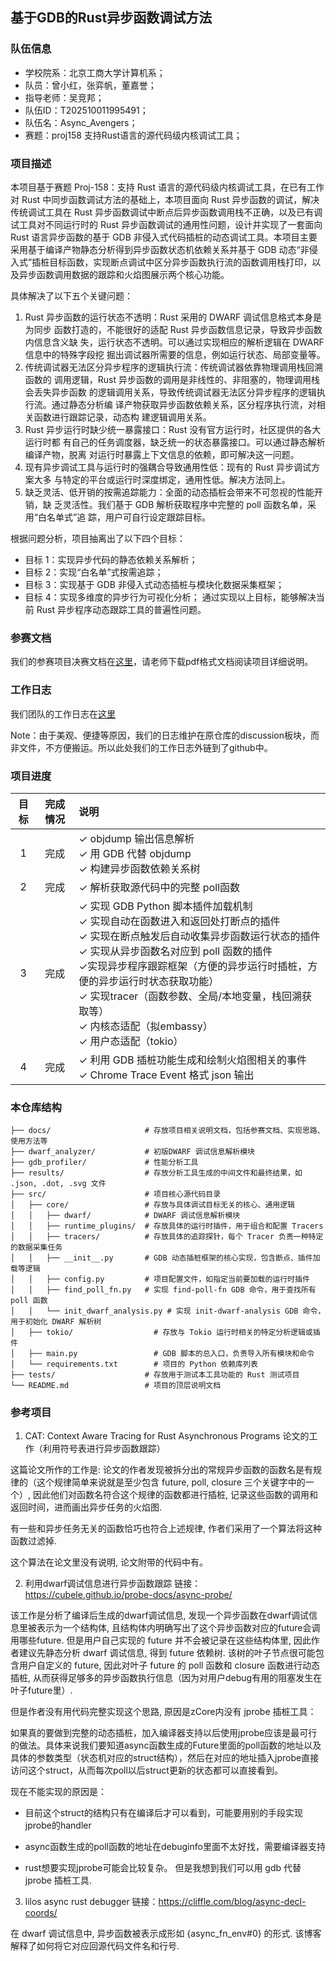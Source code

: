 ## 基于GDB的Rust异步函数调试方法

### 队伍信息

- 学校院系：北京工商大学计算机系；
- 队员：曾小红，张弈帆，董嘉誉；
- 指导老师：吴竞邦；
- 队伍ID：T202510011995491；
- 队伍名：Async_Avengers；
- 赛题：proj158 支持Rust语言的源代码级内核调试工具；

### 项目描述

本项目基于赛题 Proj-158：支持 Rust 语言的源代码级内核调试工具，在已有工作对 Rust 中同步函数调试方法的基础上，本项目面向 Rust 异步函数的调试，解决传统调试工具在 Rust 异步函数调试中断点后异步函数调用栈不正确，以及已有调试工具对不同运行时的 Rust 异步函数调试的通用性问题，设计并实现了一套面向 Rust 语言异步函数的基于 GDB 非侵入式代码插桩的动态调试工具。本项目主要采用基于编译产物静态分析得到异步函数状态机依赖关系并基于 GDB 动态“非侵入式”插桩目标函数，实现断点调试中区分异步函数执行流的函数调用栈打印，以及异步函数调用数据的跟踪和火焰图展示两个核心功能。

具体解决了以下五个关键问题：
1. Rust 异步函数的运行状态不透明：Rust 采用的 DWARF 调试信息格式本身是为同步
函数打造的，不能很好的适配 Rust 异步函数信息记录，导致异步函数内信息含义缺
失，运行状态不透明。可以通过实现相应的解析逻辑在 DWARF 信息中的特殊字段挖
掘出调试器所需要的信息，例如运行状态、局部变量等。
2. 传统调试器无法区分异步程序的逻辑执行流：传统调试器依靠物理调用栈回溯函数的
调用逻辑，Rust 异步函数的调用是非线性的、非阻塞的，物理调用栈会丢失异步函数
的逻辑调用关系，导致传统调试器无法区分异步程序的逻辑执行流。通过静态分析编
译产物获取异步函数依赖关系，区分程序执行流，对相关函数进行跟踪记录，动态构
建逻辑调用关系。
3. Rust 异步运行时缺少统一暴露接口：Rust 没有官方运行时，社区提供的各大运行时都
有自己的任务调度器，缺乏统一的状态暴露接口。可以通过静态解析编译产物，脱离
对运行时暴露上下文信息的依赖，即可解决这一问题。
4. 现有异步调试工具与运行时的强耦合导致通用性低：现有的 Rust 异步调试方案大多
与特定的平台或运行时深度绑定，通用性低。解决方法同上。
5. 缺乏灵活、低开销的按需追踪能力：全面的动态插桩会带来不可忽视的性能开销，缺
乏灵活性。我们基于 GDB 解析获取程序中完整的 poll 函数名单，采用“白名单式”追
踪，用户可自行设定跟踪目标。

根据问题分析，项目抽离出了以下四个目标：
- 目标 1：实现异步代码的静态依赖关系解析；
- 目标 2：实现“白名单”式按需追踪；
- 目标 3：实现基于 GDB 非侵入式动态插桩与模块化数据采集框架；
- 目标 4：实现多维度的异步行为可视化分析；
通过实现以上目标，能够解决当前 Rust 异步程序动态跟踪工具的普遍性问题。

### 参赛文档
我们的参赛项目决赛文档在[这里](https://gitlab.eduxiji.net/T202510011995491/project2721707-300492/-/blob/master/docs/%E5%9F%BA%E4%BA%8EGDB%E7%9A%84Rust_%E5%BC%82%E6%AD%A5%E5%87%BD%E6%95%B0%E8%B0%83%E8%AF%95%E6%96%B9%E6%B3%95%E5%86%B3%E8%B5%9B%E6%96%87%E6%A1%A3.pdf)，请老师下载pdf格式文档阅读项目详细说明。

### 工作日志

我们团队的工作日志在[这里](https://github.com/Irissssaa/code-debug_Asynchronous-trace/discussions)

Note：由于美观、便捷等原因，我们的日志维护在原仓库的discussion板块，而非文件，不方便搬运。所以此处我们的工作日志外链到了github中。

### 项目进度

| 目标 | 完成情况 | 说明                                                         |
| :--: | :------: | :----------------------------------------------------------- |
|  1   |   完成   | ✓ objdump 输出信息解析<br />✓ 用 GDB 代替 objdump<br /> ✓ 构建异步函数依赖关系树<br /> |
|  2   | 完成 | ✓ 解析获取源代码中的完整 poll函数 |
|  3   |  完成  | ✓ 实现 GDB Python 脚本插件加载机制<br />✓ 实现自动在函数进入和返回处打断点的插件<br />✓ 实现在断点触发后自动收集异步函数运行状态的插件<br />✓ 实现从异步函数名对应到 poll 函数的插件 <br /> ✓实现异步程序跟踪框架（方便的异步运行时插桩，方便的异步运行时状态获取功能）<br />✓ 实现tracer（函数参数、全局/本地变量，栈回溯获取等）<br /> ✓ 内核态适配（拟embassy）<br /> ✓ 用户态适配（tokio） |
|  4   |   完成   | ✓ 利用 GDB 插桩功能生成和绘制火焰图相关的事件<br />✓ Chrome Trace Event 格式 json 输出 |

### 本仓库结构

```
├── docs/                     # 存放项目相关说明文档，包括参赛文档、实现思路、使用方法等
├── dwarf_analyzer/           # 初版DWARF 调试信息解析模块
├── gdb_profiler/             # 性能分析工具
├── results/                  # 存放分析工具生成的中间文件和最终结果，如 .json, .dot, .svg 文件
├── src/                      # 项目核心源代码目录
│   ├── core/                 # 存放与具体调试目标无关的核心、通用逻辑
│   │   ├── dwarf/            # DWARF 调试信息解析模块
│   │   ├── runtime_plugins/  # 存放具体的运行时插件，用于组合和配置 Tracers
│   │   ├── tracers/          # 存放具体的追踪探针，每个 Tracer 负责一种特定的数据采集任务
│   │   ├── __init__.py       # GDB 动态插桩框架的核心实现，包含断点、插件加载等逻辑
│   │   ├── config.py         # 项目配置文件，如指定当前要加载的运行时插件
│   │   ├── find_poll_fn.py   # 实现 find-poll-fn GDB 命令，用于查找所有 poll 函数
│   │   └── init_dwarf_analysis.py # 实现 init-dwarf-analysis GDB 命令，用于初始化 DWARF 解析树
│   ├── tokio/                  # 存放与 Tokio 运行时相关的特定分析逻辑或插件
│   ├── main.py                 # GDB 脚本的总入口，负责导入所有模块和命令
│   └── requirements.txt        # 项目的 Python 依赖库列表
├── tests/                    # 存放用于测试本工具功能的 Rust 测试项目
└── README.md                 # 项目的顶层说明文档

```

### 参考项目

1. CAT: Context Aware Tracing for Rust Asynchronous Programs 论文的工作（利用符号表进行异步函数跟踪）

这篇论文所作的工作是: 论文的作者发现被拆分出的常规异步函数的函数名是有规律的（这个规律简单来说就是至少包含 future, poll, closure 三个关键字中的一个）, 因此他们对函数名符合这个规律的函数都进行插桩, 记录这些函数的调用和返回时间，进而画出异步任务的火焰图.

有一些和异步任务无关的函数恰巧也符合上述规律, 作者们采用了一个算法将这种函数过滤掉.

这个算法在论文里没有说明, 论文附带的代码中有。



2. 利用dwarf调试信息进行异步函数跟踪
链接： https://cubele.github.io/probe-docs/async-probe/

该工作是分析了编译后生成的dwarf调试信息, 发现一个异步函数在dwarf调试信息里被表示为一个结构体, 且结构体内明确写出了这个异步函数对应的future会调用哪些future. 但是用户自己实现的 future 并不会被记录在这些结构体里, 因此作者建议先静态分析 dwarf 调试信息, 得到 future 依赖树. 该树的叶子节点很可能包含用户自定义的 future, 因此对叶子 future 的 poll 函数和 closure 函数进行动态插桩, 从而获得足够多的异步函数执行信息（因为对用户debug有用的阻塞发生在叶子future里）.

但是作者没有用代码完整实现这个思路, 原因是zCore内没有 jprobe 插桩工具：

如果真的要做到完整的动态插桩，加入编译器支持以后使用jprobe应该是最可行的做法。具体来说我们要知道async函数生成的Future里面的poll函数的地址以及具体的参数类型（状态机对应的struct结构），然后在对应的地址插入jprobe直接访问这个struct，从而每次poll以后struct更新的状态都可以直接看到。

现在不能实现的原因是：

- 目前这个struct的结构只有在编译后才可以看到，可能要用别的手段实现jprobe的handler

- async函数生成的poll函数的地址在debuginfo里面不太好找，需要编译器支持

- rust想要实现jprobe可能会比较复杂。
但是我想到我们可以用 gdb 代替 jprobe 插桩工具.

3. lilos async rust debugger
链接：https://cliffle.com/blog/async-decl-coords/

在 dwarf 调试信息中, 异步函数被表示成形如 {async_fn_env#0} 的形式. 该博客解释了如何将它对应回源代码文件名和行号.


